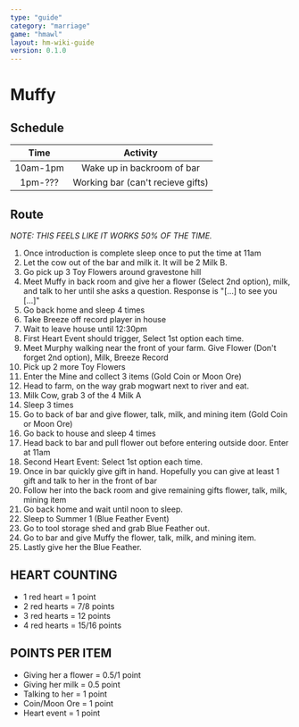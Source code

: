 ```yaml
---
type: "guide"
category: "marriage"
game: "hmawl"
layout: hm-wiki-guide
version: 0.1.0
---
```


# Muffy

## Schedule

| Time | Activity |
|:----:|:--------:|
| 10am-1pm | Wake up in backroom of bar |
| 1pm-??? | Working bar (can't recieve gifts) |

## Route

*NOTE: THIS FEELS LIKE IT WORKS 50% OF THE TIME.*

1. Once introduction is complete sleep once to put the time at 11am
1. Let the cow out of the bar and milk it. It will be 2 Milk B.
1. Go pick up 3 Toy Flowers around gravestone hill
1. Meet Muffy in back room and give her a flower (Select 2nd option), milk, and talk to her until she asks a question. Response is "[...] to see you [...]"
1. Go back home and sleep 4 times
1. Take Breeze off record player in house
1. Wait to leave house until 12:30pm
1. First Heart Event should trigger, Select 1st option each time.
1. Meet Murphy walking near the front of your farm. Give Flower (Don't forget 2nd option), Milk, Breeze Record
1. Pick up 2 more Toy Flowers
1. Enter the Mine and collect 3 items (Gold Coin or Moon Ore)
1. Head to farm, on the way grab mogwart next to river and eat.
1. Milk Cow, grab 3 of the 4 Milk A
1. Sleep 3 times
1. Go to back of bar and give flower, talk, milk, and mining item (Gold Coin or Moon Ore)
1. Go back to house and sleep 4 times
1. Head back to bar and pull flower out before entering outside door. Enter at 11am
1. Second Heart Event: Select 1st option each time.
1. Once in bar quickly give gift in hand. Hopefully you can give at least 1 gift and talk to her in the front of bar
1. Follow her into the back room and give remaining gifts flower, talk, milk, mining item
1. Go back home and wait until noon to sleep.
1. Sleep to Summer 1 (Blue Feather Event)
1. Go to tool storage shed and grab Blue Feather out.
1. Go to bar and give Muffy the flower, talk, milk, and mining item.
1. Lastly give her the Blue Feather.

## HEART COUNTING

* 1 red heart = 1 point
* 2 red hearts = 7/8 points
* 3 red hearts = 12 points
* 4 red hearts = 15/16 points

## POINTS PER ITEM

* Giving her a flower = 0.5/1 point
* Giving her milk = 0.5 point
* Talking to her = 1 point
* Coin/Moon Ore = 1 point
* Heart event = 1 point
